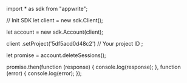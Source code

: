 import * as sdk from "appwrite";

// Init SDK
let client = new sdk.Client();

let account = new sdk.Account(client);

client
    .setProject('5df5acd0d48c2') // Your project ID
;

let promise = account.deleteSessions();

promise.then(function (response) {
    console.log(response);
}, function (error) {
    console.log(error);
});